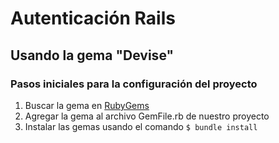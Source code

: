 # Autenticación Rails
## Usando la gema "Devise"

### Pasos iniciales para la configuración del proyecto
1. Buscar la gema en [RubyGems](https://rubygems.org/)
2. Agregar la gema al archivo GemFile.rb de nuestro proyecto
3. Instalar las gemas usando el comando ```$ bundle install```
